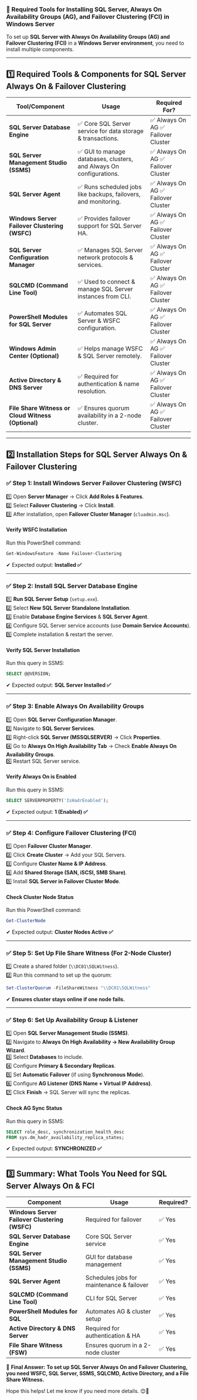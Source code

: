 ### **🔹 Required Tools for Installing SQL Server, Always On Availability Groups (AG), and Failover Clustering (FCI) in Windows Server**
To set up **SQL Server with Always On Availability Groups (AG) and Failover Clustering (FCI)** in a **Windows Server environment**, you need to install multiple components.

---

## **1️⃣ Required Tools & Components for SQL Server Always On & Failover Clustering**
| **Tool/Component** | **Usage** | **Required For?** |
|------------------|----------|----------------|
| **SQL Server Database Engine** | ✅ Core SQL Server service for data storage & transactions. | ✅ Always On AG ✅ Failover Cluster |
| **SQL Server Management Studio (SSMS)** | ✅ GUI to manage databases, clusters, and Always On configurations. | ✅ Always On AG ✅ Failover Cluster |
| **SQL Server Agent** | ✅ Runs scheduled jobs like backups, failovers, and monitoring. | ✅ Always On AG ✅ Failover Cluster |
| **Windows Server Failover Clustering (WSFC)** | ✅ Provides failover support for SQL Server HA. | ✅ Always On AG ✅ Failover Cluster |
| **SQL Server Configuration Manager** | ✅ Manages SQL Server network protocols & services. | ✅ Always On AG ✅ Failover Cluster |
| **SQLCMD (Command Line Tool)** | ✅ Used to connect & manage SQL Server instances from CLI. | ✅ Always On AG ✅ Failover Cluster |
| **PowerShell Modules for SQL Server** | ✅ Automates SQL Server & WSFC configuration. | ✅ Always On AG ✅ Failover Cluster |
| **Windows Admin Center (Optional)** | ✅ Helps manage WSFC & SQL Server remotely. | ✅ Always On AG ✅ Failover Cluster |
| **Active Directory & DNS Server** | ✅ Required for authentication & name resolution. | ✅ Always On AG ✅ Failover Cluster |
| **File Share Witness or Cloud Witness (Optional)** | ✅ Ensures quorum availability in a 2-node cluster. | ✅ Always On AG ✅ Failover Cluster |

---

## **2️⃣ Installation Steps for SQL Server Always On & Failover Clustering**
### **✅ Step 1: Install Windows Server Failover Clustering (WSFC)**
1️⃣ Open **Server Manager** → Click **Add Roles & Features**.  
2️⃣ Select **Failover Clustering** → Click **Install**.  
3️⃣ After installation, open **Failover Cluster Manager** (`cluadmin.msc`).  

#### **Verify WSFC Installation**
Run this PowerShell command:
```powershell
Get-WindowsFeature -Name Failover-Clustering
```
✔ Expected output: **Installed ✅**

---

### **✅ Step 2: Install SQL Server Database Engine**
1️⃣ **Run SQL Server Setup** (`setup.exe`).  
2️⃣ Select **New SQL Server Standalone Installation**.  
3️⃣ Enable **Database Engine Services** & **SQL Server Agent**.  
4️⃣ Configure SQL Server service accounts (use **Domain Service Accounts**).  
5️⃣ Complete installation & restart the server.

#### **Verify SQL Server Installation**
Run this query in SSMS:
```sql
SELECT @@VERSION;
```
✔ Expected output: **SQL Server Installed ✅**

---

### **✅ Step 3: Enable Always On Availability Groups**
1️⃣ Open **SQL Server Configuration Manager**.  
2️⃣ Navigate to **SQL Server Services**.  
3️⃣ Right-click **SQL Server (MSSQLSERVER)** → Click **Properties**.  
4️⃣ Go to **Always On High Availability Tab** → Check **Enable Always On Availability Groups**.  
5️⃣ Restart SQL Server service.

#### **Verify Always On is Enabled**
Run this query in SSMS:
```sql
SELECT SERVERPROPERTY('IsHadrEnabled');
```
✔ Expected output: **1 (Enabled) ✅**

---

### **✅ Step 4: Configure Failover Clustering (FCI)**
1️⃣ Open **Failover Cluster Manager**.  
2️⃣ Click **Create Cluster** → Add your SQL Servers.  
3️⃣ Configure **Cluster Name & IP Address**.  
4️⃣ Add **Shared Storage (SAN, iSCSI, SMB Share)**.  
5️⃣ Install **SQL Server in Failover Cluster Mode**.

#### **Check Cluster Node Status**
Run this PowerShell command:
```powershell
Get-ClusterNode
```
✔ Expected output: **Cluster Nodes Active ✅**

---

### **✅ Step 5: Set Up File Share Witness (For 2-Node Cluster)**
1️⃣ Create a shared folder (`\\DC01\SQLWitness`).  
2️⃣ Run this command to set up the quorum:
```powershell
Set-ClusterQuorum -FileShareWitness "\\DC01\SQLWitness"
```

✔ **Ensures cluster stays online if one node fails.**

---

### **✅ Step 6: Set Up Availability Group & Listener**
1️⃣ Open **SQL Server Management Studio (SSMS)**.  
2️⃣ Navigate to **Always On High Availability → New Availability Group Wizard**.  
3️⃣ Select **Databases** to include.  
4️⃣ Configure **Primary & Secondary Replicas**.  
5️⃣ Set **Automatic Failover** (if using **Synchronous Mode**).  
6️⃣ Configure **AG Listener (DNS Name + Virtual IP Address)**.  
7️⃣ Click **Finish** → SQL Server will sync the replicas.

#### **Check AG Sync Status**
Run this query in SSMS:
```sql
SELECT role_desc, synchronization_health_desc 
FROM sys.dm_hadr_availability_replica_states;
```
✔ Expected output: **SYNCHRONIZED ✅**

---

## **3️⃣ Summary: What Tools You Need for SQL Server Always On & FCI**
| **Component** | **Usage** | **Required?** |
|--------------|----------|-------------|
| **Windows Server Failover Clustering (WSFC)** | Required for failover | ✅ Yes |
| **SQL Server Database Engine** | Core SQL Server service | ✅ Yes |
| **SQL Server Management Studio (SSMS)** | GUI for database management | ✅ Yes |
| **SQL Server Agent** | Schedules jobs for maintenance & failover | ✅ Yes |
| **SQLCMD (Command Line Tool)** | CLI for SQL Server | ✅ Yes |
| **PowerShell Modules for SQL** | Automates AG & cluster setup | ✅ Yes |
| **Active Directory & DNS Server** | Required for authentication & HA | ✅ Yes |
| **File Share Witness (FSW)** | Ensures quorum in a 2-node cluster | ✅ Yes |

🚀 **Final Answer:** **To set up SQL Server Always On and Failover Clustering, you need WSFC, SQL Server, SSMS, SQLCMD, Active Directory, and a File Share Witness.**  

Hope this helps! Let me know if you need more details. 😊🚀
